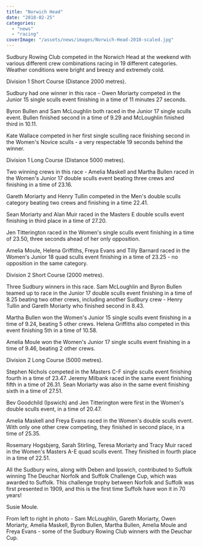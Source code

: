 ```yaml
---
title: "Norwich Head"
date: "2018-02-25"
categories: 
  - "news"
  - "racing"
coverImage: "/assets/news/images/Norwich-Head-2018-scaled.jpg"
---
```


Sudbury Rowing Club competed in the Norwich Head at the weekend with various different crew combinations racing in 19 different categories. Weather conditions were bright and breezy and extremely cold.

Division 1 Short Course (Distance 2000 metres).

Sudbury had one winner in this race - Owen Moriarty competed in the Junior 15 single sculls event finishing in a time of 11 minutes 27 seconds.

Byron Bullen and Sam McLoughlin both raced in the Junior 17 single sculls event. Bullen finished second in a time of 9.29 and McLoughlin finished third in 10.11.

Kate Wallace competed in her first single sculling race finishing second in the Women's Novice sculls - a very respectable 19 seconds behind the winner.

Division 1 Long Course (Distance 5000 metres).

Two winning crews in this race - Amelia Maskell and Martha Bullen raced in the Women's Junior 17 double sculls event beating three crews and finishing in a time of 23.16.

Gareth Moriarty and Henry Tullin competed in the Men's double sculls category beating two crews and finishing in a time 22.41.

Sean Moriarty and Alan Muir raced in the Masters E double sculls event finishing in third place in a time of 27.20.

Jen Titterington raced in the Women's single sculls event finishing in a time of 23.50, three seconds ahead of her only opposition.

Amelia Moule, Helena Griffiths, Freya Evans and Tilly Barnard raced in the Women's Junior 18 quad sculls event finishing in a time of 23.25 - no opposition in the same category.

Division 2 Short Course (2000 metres).

Three Sudbury winners in this race. Sam McLoughlin and Byron Bullen teamed up to race in the Junior 17 double sculls event finishing in a time of 8.25 beating two other crews, including another Sudbury crew - Henry Tullin and Gareth Moriarty who finished second in 8.43.

Martha Bullen won the Women's Junior 15 single sculls event finishing in a time of 9.24, beating 5 other crews. Helena Griffiths also competed in this event finishing 5th in a time of 10.58.

Amelia Moule won the Women's Junior 17 single sculls event finishing in a time of 9.46, beating 2 other crews.

Division 2 Long Course (5000 metres).

Stephen Nichols competed in the Masters C-F single sculls event finishing fourth in a time of 23.47. Jeremy Milbank raced in the same event finishing fifth in a time of 26.31. Sean Moriarty was also in the same event finishing sixth in a time of 27.51.

Bev Goodchild (Ipswich) and Jen Titterington were first in the Women's double sculls event, in a time of 20.47.

Amelia Maskell and Freya Evans raced in the Women's double sculls event. With only one other crew competing, they finished in second place, in a time of 25.35.

Rosemary Hogsbjerg, Sarah Stirling, Teresa Moriarty and Tracy Muir raced in the Women's Masters A-E quad sculls event. They finished in fourth place in a time of 22.51.

All the Sudbury wins, along with Deben and Ipswich, contributed to Suffolk winning The Deuchar Norfolk and Suffolk Challenge Cup, which was awarded to Suffolk. This challenge trophy between Norfolk and Suffolk was first presented in 1909, and this is the first time Suffolk have won it in 70 years!

Susie Moule.

From left to right in photo - Sam McLoughlin, Gareth Moriarty, Owen Moriarty, Amelia Maskell, Byron Bullen, Martha Bullen, Amelia Moule and Freya Evans - some of the Sudbury Rowing Club winners with the Deuchar Cup.
